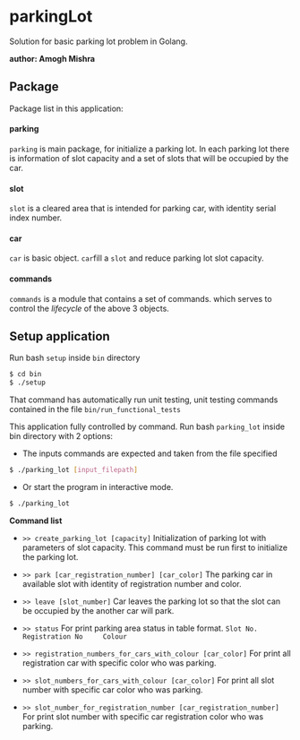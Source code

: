 # parkingLot
Solution for basic parking lot problem in Golang.

**author: Amogh Mishra**

## Package

Package list in this application:

#### parking
```parking``` is main package, for initialize a parking lot. In each parking lot there is information of slot capacity
 and a set of slots that will be occupied by the car.


#### slot
```slot``` is a cleared area that is intended for parking car, with identity serial index number.


#### car
```car``` is basic object.  ```car```fill a ```slot``` and reduce parking lot slot capacity.

#### commands
```commands``` is a module that contains a set of commands. which serves to control the *lifecycle* of the
 above 3 objects.

## Setup application

Run bash ```setup``` inside ```bin``` directory
```sh
$ cd bin
$ ./setup
```
That command has automatically run unit testing, unit testing commands contained in the file  ```bin/run_functional_tests```

This application fully controlled by command. Run bash ```parking_lot``` inside bin directory with 2 options:

* The inputs commands are expected and taken from the file specified
```sh
$ ./parking_lot [input_filepath]
```
* Or start the program in interactive mode.
```sh
$ ./parking_lot
```
**Command list**

* ```>> create_parking_lot [capacity]```
Initialization of parking lot with parameters of slot capacity. This command must be run first to initialize the parking lot.

* ```>> park [car_registration_number] [car_color]```
The parking car in available slot with identity of registration number and color.


* ```>> leave [slot_number]```
Car leaves the parking lot so that the slot can be occupied by the another car will park.

* ```>> status```
For print parking area status in table format.
```Slot No.    Registration No     Colour```

* ```>> registration_numbers_for_cars_with_colour [car_color]```
For print all registration car with specific color who was parking.

* ```>> slot_numbers_for_cars_with_colour [car_color]```
For print all slot number with specific car color who was parking.

* ```>> slot_number_for_registration_number [car_registration_number]```
For print slot number with specific car registration color who was parking.
